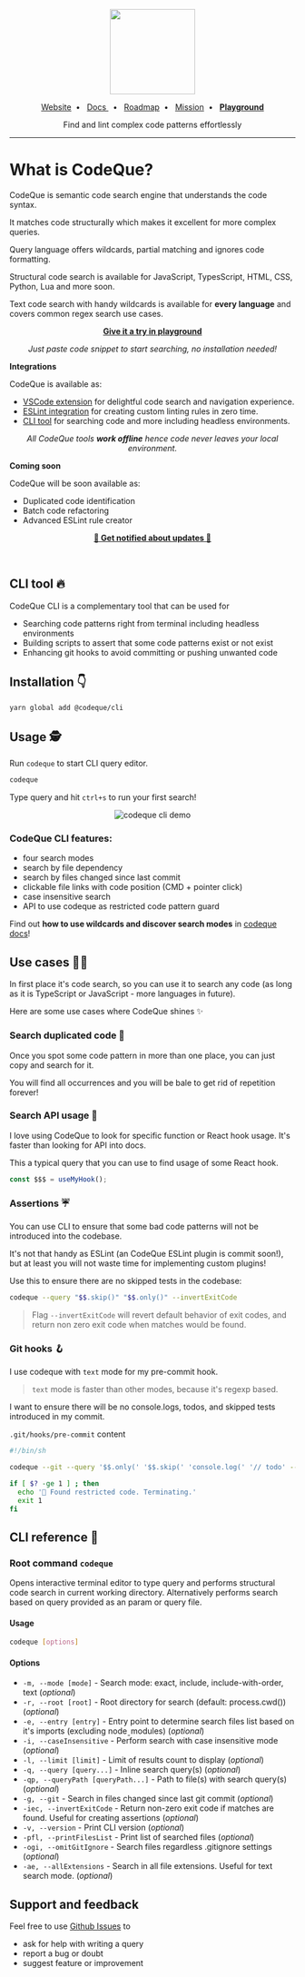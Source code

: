 <!-- HERO START -->

<p align="center">
  <a href="https://codeque.co/?utm_source=readme_cli" title="Learn more about CodeQue" target="_blank">
    <img src="https://github.com/codeque-co/codeque/blob/master/packages/vscode/media/logoShort.png?raw=true" width="150px" />
  </a>
  <br/>
  </p>
<p align="center">
  <a href="https://codeque.co/?utm_source=readme_cli">Website</a>&nbsp;&nbsp;•&nbsp;&nbsp;  
  <a href="https://codeque.co/docs?utm_source=readme_cli">Docs </a>&nbsp;&nbsp;•&nbsp;&nbsp; 
  <a href="https://codeque.co/roadmap?utm_source=readme_cli">Roadmap</a>&nbsp;&nbsp;•&nbsp;&nbsp; 
  <a href="https://codeque.co/mission?utm_source=readme_cli">Mission</a>&nbsp;&nbsp;•&nbsp;&nbsp; 
  <a href="https://codeque.co/playground?utm_source=readme_cli"><b>Playground</b></a>
</p>

<p align="center">Find and lint complex code patterns effortlessly</p>

---

# What is CodeQue?

CodeQue is semantic code search engine that understands the code syntax.

It matches code structurally which makes it excellent for more complex queries.

Query language offers wildcards, partial matching and ignores code formatting.

Structural code search is available for JavaScript, TypesScript, HTML, CSS, Python, Lua and more soon.

Text code search with handy wildcards is available for **every language** and covers common regex search use cases.

<p align="center"><a href="https://codeque.co/playground?utm_source=readme_cli"><b>Give it a try in 
 playground</b></a></p>

<p align="center"><i>Just paste code snippet to start searching, no installation needed!</i></p>

**Integrations**

CodeQue is available as:

- [VSCode extension](https://marketplace.visualstudio.com/items?itemName=CodeQue.codeque) for delightful code search and navigation experience.
- [ESLint integration](https://www.npmjs.com/package/@codeque/eslint-plugin) for creating custom linting rules in zero time.
- [CLI tool](https://www.npmjs.com/package/@codeque/cli) for searching code and more including headless environments.

<p align="center"><i>All CodeQue tools <b>work offline</b> hence code never leaves your local environment.</i></p>

**Coming soon**

CodeQue will be soon available as:

- Duplicated code identification
- Batch code refactoring
- Advanced ESLint rule creator

<p align="center"><a href="https://jayu.dev/newsletter?utm_source=readme_cli"><b>🔔 Get notified about updates 🔔 </b></a></p>

</br>

<!-- HERO END -->

<!-- CLI INTRO START -->

## CLI tool 🔥

CodeQue CLI is a complementary tool that can be used for

- Searching code patterns right from terminal including headless environments
- Building scripts to assert that some code patterns exist or not exist
- Enhancing git hooks to avoid committing or pushing unwanted code

<!-- CLI INTRO END -->

## Installation 👇

```sh
yarn global add @codeque/cli
```

## Usage 🕵️

Run `codeque` to start CLI query editor.

```sh
codeque
```

Type query and hit `ctrl+s` to run your first search!

<p align="center">
<img src="https://github.com/codeque-co/codeque/blob/master/packages/cli/demo.gif?raw=true" alt="codeque cli demo" />
</p>

### CodeQue CLI features:

- four search modes
- search by file dependency
- search by files changed since last commit
- clickable file links with code position (CMD + pointer click)
- case insensitive search
- API to use codeque as restricted code pattern guard

Find out **how to use wildcards and discover search modes** in [codeque docs](https://codeque.co/docs)!

## Use cases 🧑‍💻

In first place it's code search, so you can use it to search any code (as long as it is TypeScript or JavaScript - more languages in future).

Here are some use cases where CodeQue shines ✨

### Search duplicated code 🍣

Once you spot some code pattern in more than one place, you can just copy and search for it.

You will find all occurrences and you will be bale to get rid of repetition forever!

### Search API usage 🧰

I love using CodeQue to look for specific function or React hook usage. It's faster than looking for API into docs.

This a typical query that you can use to find usage of some React hook.

```ts
const $$$ = useMyHook();
```

### Assertions ☔

You can use CLI to ensure that some bad code patterns will not be introduced into the codebase.

It's not that handy as ESLint (an CodeQue ESLint plugin is commit soon!), but at least you will not waste time for implementing custom plugins!

Use this to ensure there are no skipped tests in the codebase:

```sh
codeque --query "$$.skip()" "$$.only()" --invertExitCode
```

> Flag `--invertExitCode` will revert default behavior of exit codes, and return non zero exit code when matches would be found.

### Git hooks 🪝

I use codeque with `text` mode for my pre-commit hook.

> `text` mode is faster than other modes, because it's regexp based.

I want to ensure there will be no console.logs, todos, and skipped tests introduced in my commit.

`.git/hooks/pre-commit` content

```sh
#!/bin/sh

codeque --git --query '$$.only(' '$$.skip(' 'console.log(' '// todo' --mode text --invertExitCode --caseInsensitive

if [ $? -ge 1 ] ; then
  echo '🛑 Found restricted code. Terminating.'
  exit 1
fi
```

## CLI reference 📖

<!-- cli-docs-start -->

### Root command `codeque`

Opens interactive terminal editor to type query and performs structural code search in current working directory. Alternatively performs search based on query provided as an param or query file.

#### Usage

```sh
codeque [options]
```

#### Options

- `-m, --mode [mode]` - Search mode: exact, include, include-with-order, text (_optional_)
- `-r, --root [root]` - Root directory for search (default: process.cwd()) (_optional_)
- `-e, --entry [entry]` - Entry point to determine search files list based on it's imports (excluding nodeˍmodules) (_optional_)
- `-i, --caseInsensitive` - Perform search with case insensitive mode (_optional_)
- `-l, --limit [limit]` - Limit of results count to display (_optional_)
- `-q, --query [query...]` - Inline search query(s) (_optional_)
- `-qp, --queryPath [queryPath...]` - Path to file(s) with search query(s) (_optional_)
- `-g, --git` - Search in files changed since last git commit (_optional_)
- `-iec, --invertExitCode` - Return non-zero exit code if matches are found. Useful for creating assertions (_optional_)
- `-v, --version` - Print CLI version (_optional_)
- `-pfl, --printFilesList` - Print list of searched files (_optional_)
- `-ogi, --omitGitIgnore` - Search files regardless .gitignore settings (_optional_)
- `-ae, --allExtensions` - Search in all file extensions. Useful for text search mode. (_optional_)
<!-- cli-docs-end -->

<!-- FOOTER START -->

## Support and feedback

Feel free to use [Github Issues](https://github.com/codeque-co/codeque/issues)
to

- ask for help with writing a query
- report a bug or doubt
- suggest feature or improvement
